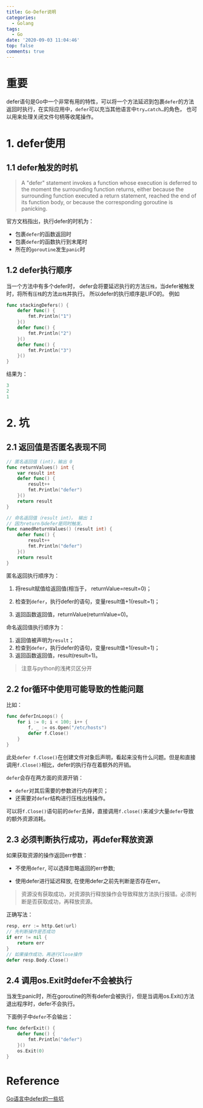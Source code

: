```yaml
---
title: Go-Defer说明
categories:
  - Golang
tags:
  - Go
date: '2020-09-03 11:04:46'
top: false
comments: true
---
```


# 重要
defer语句是Go中一个非常有用的特性，可以将一个方法延迟到包裹`defer`的方法返回时执行，在实际应用中，`defer`可以充当其他语言中`try…catch…`的角色，
也可以用来处理关闭文件句柄等收尾操作。

# 1. defer使用
## 1.1 defer触发的时机
> A "defer" statement invokes a function whose execution is deferred to the moment the surrounding function returns, either because the surrounding function executed a return statement, reached the end of its function body, or because the corresponding goroutine is panicking.

官方文档指出，执行defer的时机为：

+ 包裹`defer`的函数返回时
+ 包裹`defer`的函数执行到末尾时
+ 所在的`goroutine`发生`panic`时

## 1.2 defer执行顺序

当一个方法中有多个defer时， defer会将要延迟执行的方法`压栈`，当defer被触发时，将所有`压栈`的方法`出栈`并执行。
所以defer的执行顺序是LIFO的。
例如
```go
func stackingDefers() {
    defer func() {
        fmt.Println("1")
    }()
    defer func() {
        fmt.Println("2")
    }()
    defer func() {
        fmt.Println("3")
    }()
}
```
结果为：
```go
3
2
1
```
# 2. 坑

## 2.1 返回值是否匿名表现不同
```go
// 匿名返回值 (int)，输出 0
func returnValues() int {
    var result int
    defer func() {
        result++
        fmt.Println("defer")
    }()
    return result
}

// 命名返回值（result int）， 输出 1
// 因为return与defer是同时触发。
func namedReturnValues() (result int) {
    defer func() {
        result++
        fmt.Println("defer")
    }()
    return result
}
```
匿名返回执行顺序为：

1. 将result赋值给返回值(相当于， returnValue=result=0)；

2. 检查到`defer`，执行defer的语句，变量result值+1(result=1)；
3. 返回函数返回值，returnValue(returnValue=0)。

命名返回值执行顺序为：

1. 返回值被声明为`result`；
2. 检查到`defer`，执行defer的语句，变量result值+1(result=1)；
3. 返回函数返回值，result(result=1)。

> 注意与python的浅拷贝区分开



## 2.2 for循环中使用可能导致的性能问题

比如：

```go
func deferInLoops() {
    for i := 0; i < 100; i++ {
        f, _ := os.Open("/etc/hosts")
        defer f.Close()
    }
}
```

此处`defer f.Close()`在创建文件对象后声明，看起来没有什么问题。但是和直接调用`f.Close()`相比，defer的执行存在着额外的开销。

`defer`会存在两方面的资源开销：

+ `defer`对其后需要的参数进行内存拷贝；
+ 还需要对`defer`结构进行压栈出栈操作。

可以将`f.Close()`语句前的`defer`去掉，直接调用`f.close()`来减少大量`defer`导致的额外资源消耗。



## 2.3 必须判断执行成功，再defer释放资源

如果获取资源的操作返回err参数：

+ 不使用`defer`, 可以选择忽略返回的err参数;

+ 使用defer进行延迟释放, 在使用defer之前先判断是否存在err。 

> 资源没有获取成功，对资源执行释放操作会导致释放方法执行报错。必须判断是否获取成功，再释放资源。

正确写法：

```go
resp, err := http.Get(url)
// 先判断操作是否成功
if err != nil {
    return err
}
// 如果操作成功，再进行Close操作
defer resp.Body.Close()
```

## 2.4 调用os.Exit时defer不会被执行

当发生panic时，所在goroutine的所有defer会被执行，但是当调用os.Exit()方法退出程序时，defer不会执行。

下面例子中`defer`不会输出：

```go
func deferExit() {
    defer func() {
        fmt.Println("defer")
    }()
    os.Exit(0)
}
```



# Reference

[Go语言中defer的一些坑](https://www.jianshu.com/p/79c029c0bd58)
